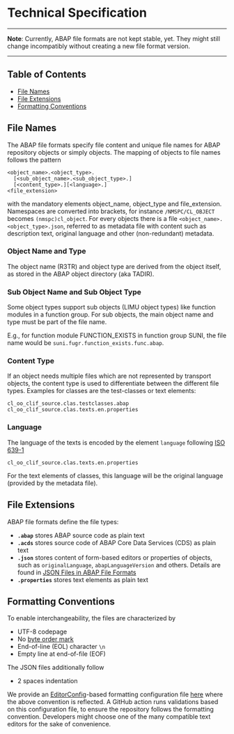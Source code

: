 # Technical Specification

---
**Note**: Currently, ABAP file formats are not kept stable, yet. They might still change incompatibly without creating a new file format version.

---

## Table of Contents
* [File Names](#File-Names)
* [File Extensions](#File-Extensions)
* [Formatting Conventions](#Formatting-Conventions)

## File Names

The ABAP file formats specify file content and unique file names for ABAP repository objects or simply objects.
The mapping of objects to file names follows the pattern
```
<object_name>.<object_type>.
  [<sub_object_name>.<sub_object_type>.]
  [<content_type>.][<language>.]
<file_extension>
```
with the mandatory elements object_name, object_type and file_extension.
Namespaces are converted into brackets, for instance `/NMSPC/CL_OBJECT` becomes `(nmspc)cl_object`.
For every objects there is a file `<object_name>.<object_type>.json`, referred to as metadata file with content such as description text, original language and other (non-redundant) metadata.

### Object Name and Type
The object name (R3TR) and object type are derived from the object itself, as stored in the ABAP object directory (aka TADIR).

### Sub Object Name and Sub Object Type

Some object types support sub objects (LIMU object types) like function modules in a function group. For sub objects, the main object name and type must be part of the file name.

E.g., for function module FUNCTION_EXISTS in function group SUNI, the file name would be `suni.fugr.function_exists.func.abap`.

### Content Type
If an object needs multiple files which are not represented by transport objects, the content type is used to differentiate between the different file types.
Examples for classes are the test-classes or text elements:
```
cl_oo_clif_source.clas.testclasses.abap
cl_oo_clif_source.clas.texts.en.properties
```

### Language
The language of the texts is encoded by the element `language` following [ISO 639-1](https://en.wikipedia.org/wiki/List_of_ISO_639-1_codes)
```
cl_oo_clif_source.clas.texts.en.properties
```
For the text elements of classes, this language will be the original language (provided by the metadata file).


## File Extensions

ABAP file formats define the file types:
* **`.abap`** stores ABAP source code as plain text
* **`.acds`** stores source code of ABAP Core Data Services (CDS) as plain text
* **`.json`** stores content of form-based editors or properties of objects, such as `originalLanguage`, `abapLanguageVersion` and others.
Details are found in [JSON Files in ABAP File Formats](./json.md)
* **`.properties`** stores text elements as plain text


## Formatting Conventions
To enable interchangeability, the files are characterized by
* UTF-8 codepage
* No [byte order mark](https://en.wikipedia.org/wiki/Byte_order_mark)
* End-of-line (EOL) character `\n`
* Empty line at end-of-file (EOF)

The JSON files additionally follow
* 2 spaces indentation

We provide an [EditorConfig](https://editorconfig.org)-based formatting configuration file [here](../.editorconfig) where the above convention is reflected.
A GitHub action runs validations based on this configuration file, to ensure the repository follows the formatting convention.
Developers might choose one of the many compatible text editors for the sake of convenience.
